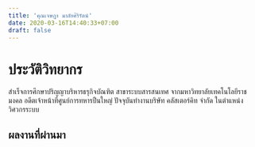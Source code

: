 ```yaml
---
title: 'คุณเจษฎา มาลัยศิริรัตน์'
date: 2020-03-16T14:40:33+07:00
draft: false
---
```


# ประวัติวิทยากร

สำเร็จการศึกษาปริญญาบริหารธรุกิจบัณฑิต สาขาระบบสารสนเทศ จากมหาวิทยาลัยเทคโนโลยีราชมงคล อดีตเจ้าหน้าที่ศูนย์การทหารปืนใหญ่ <!--more--> ปัจจุบันทำงานบริษัท คลัสเตอร์คิท จำกัด ในตำแหน่งวิศวกรระบบ

## ผลงานที่ผ่านมา